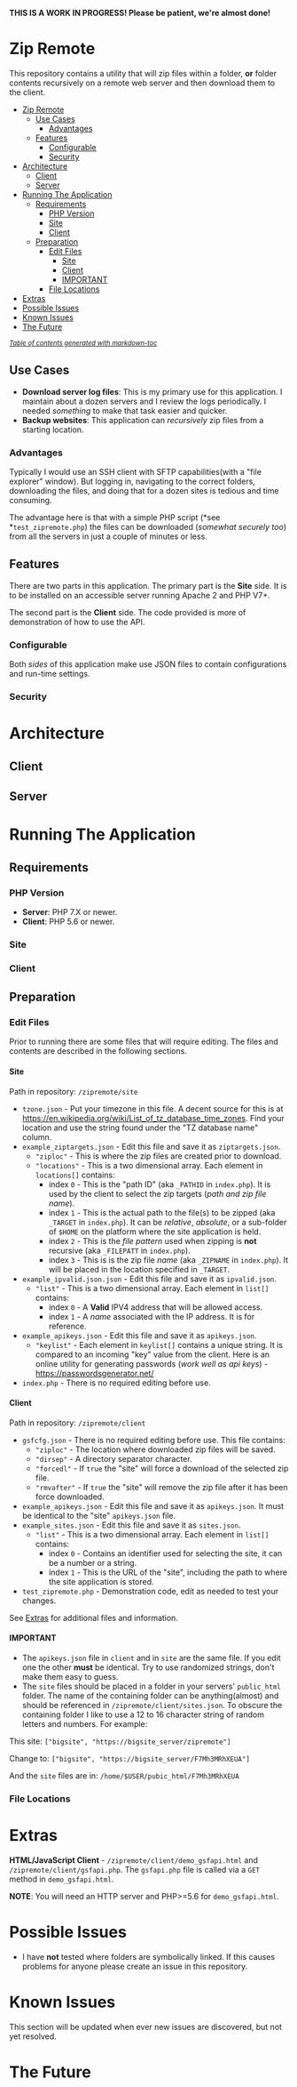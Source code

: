 **THIS IS A WORK IN PROGRESS! Please be patient, we're almost done!**

# Zip Remote

This repository contains a utility that will zip files within a folder, **or** folder contents recursively on a remote web server and then download them to the client.

- [Zip Remote](#zip-remote)
  * [Use Cases](#use-cases)
    + [Advantages](#advantages)
  * [Features](#features)
    + [Configurable](#configurable)
    + [Security](#security)
- [Architecture](#architecture)
  * [Client](#client)
  * [Server](#server)
- [Running The Application](#running-the-application)
  * [Requirements](#requirements)
    + [PHP Version](#php-version)
    + [Site](#site)
    + [Client](#client-1)
  * [Preparation](#preparation)
    + [Edit Files](#edit-files)
      - [Site](#site-1)
      - [Client](#client-2)
      - [IMPORTANT](#important)
    + [File Locations](#file-locations)
- [Extras](#extras)
- [Possible Issues](#possible-issues)
- [Known Issues](#known-issues)
- [The Future](#the-future)

<small><i><a target='_blank' href='http://ecotrust-canada.github.io/markdown-toc/'>Table of contents generated with markdown-toc</a></i></small>

## Use Cases

* **Download server log files**: This is my primary use for this application. I maintain about a dozen servers and I review the logs periodically. I needed *something* to make that task easier and quicker.
* **Backup websites**: This application can *recursively* zip files from a starting location.

### Advantages

Typically I would use an SSH client with SFTP capabilities(with a "file explorer" window). But logging in, navigating to the correct folders, downloading the files, and doing that for a dozen sites is tedious and time consuming.

The advantage here is that with a simple PHP script (*see *`test_zipremote.php`) the files can be downloaded (*somewhat securely too*) from all the servers in just a couple of minutes or less.

## Features

There are two parts in this application. The primary part is the **Site** side. It is to be installed on an accessible server running Apache 2 and PHP V7+.

The second part is the **Client** side. The code provided is more of demonstration of how to use the API. 

### Configurable

Both *sides* of this application make use JSON files to contain configurations and run-time settings. 

### Security

# Architecture

## Client

## Server

# Running The Application

## Requirements

### PHP Version

* **Server**: PHP 7.X or newer.
* **Client**: PHP 5.6 or newer.

### Site

### Client

## Preparation

### Edit Files

Prior to running there are some files that will require editing. The files and contents are described in the following sections.

#### Site

Path in repository: `/zipremote/site`

* `tzone.json` - Put your timezone in this file. A decent source for this is at <https://en.wikipedia.org/wiki/List_of_tz_database_time_zones>. Find your location and use the string found under the "TZ database name" column.
* `example_ziptargets.json` - Edit this file and save it as `ziptargets.json`.
  * `"ziploc"` - This is where the zip files are created prior to download.
  * `"locations"` - This is a two dimensional array. Each element in `locations[]` contains:
    * index `0` - This is the "path ID" (aka `_PATHID` in `index.php`). It is used by the client to select the zip targets (*path and zip file name*).
    * index `1` - This is the actual path to the file(s) to be zipped (aka `_TARGET` in `index.php`). It can be *relative*, *absolute*, or a sub-folder of `$HOME` on the platform where the site application is held.
    * index `2` - This is the *file pattern* used when zipping is **not** recursive (aka `_FILEPATT` in `index.php`).
    * index `3` - This is is the zip file *name* (aka `_ZIPNAME` in `index.php`). It will be placed in the location specified in `_TARGET`.
* `example_ipvalid.json.json` - Edit this file and save it as `ipvalid.json`.
  * `"list"` - This is a two dimensional array. Each element in `list[]` contains:
    * index `0` - A **Valid** IPV4 address that will be allowed access.
    * index `1` - A *name* associated with the IP address. It is for reference.
* `example_apikeys.json` - Edit this file and save it as `apikeys.json`.
  * `"keylist"` - Each element in `keylist[]` contains a unique string. It is compared to an incoming "key" value from the client. Here is an online utility for generating passwords (*work well as api keys*) - <https://passwordsgenerator.net/>
* `index.php` - There is no required editing before use. 

#### Client

Path in repository: `/zipremote/client`

* `gsfcfg.json` - There is no required editing before use. This file contains:
  * `"ziploc"` - The location where downloaded zip files will be saved.
  * `"dirsep"` - A directory separator character.
  * `"forcedl"` - If `true` the "site" will force a download of the selected zip file.
  * `"rmvafter"` - If `true` the "site" will remove the zip file after it has been force downloaded.
* `example_apikeys.json` - Edit this file and save it as `apikeys.json`. It must be identical to the "site" `apikeys.json` file.
* `example_sites.json` - Edit this file and save it as `sites.json`.
  * `"list"` - This is a two dimensional array. Each element in `list[]` contains:
    * index `0` - Contains an identifier used for selecting the site, it can be a number or a string.
    * index `1` - This is the URL of the "site", including the path to where the site application is stored.
* `test_zipremote.php` - Demonstration code, edit as needed to test your changes.

See [Extras](#extras) for additional files and information.

#### IMPORTANT

* The `apikeys.json` file in `client` and in `site` are the same file. If you edit one the other **must** be identical. Try to use randomized strings, don't make them easy to guess.
* The `site` files should be placed in a folder in your servers' `public_html` folder. The name of the containing folder can be anything(almost) and should be referenced in `/zipremote/client/sites.json`. To obscure the containing folder I like to use a 12 to 16 character string of random letters and numbers. For example:

This site:
`["bigsite", "https://bigsite_server/zipremote"]`

Change to:
`["bigsite", "https://bigsite_server/F7Mh3MRhXEUA"]`

And the `site` files are in:
`/home/$USER/pubic_html/F7Mh3MRhXEUA`

### File Locations

# Extras

**HTML/JavaScript Client** - `/zipremote/client/demo_gsfapi.html` and `/zipremote/client/gsfapi.php`. The `gsfapi.php` file is called via a `GET` method in `demo_gsfapi.html`. 

**NOTE**: You will need an HTTP server and PHP>=5.6 for `demo_gsfapi.html`.

# Possible Issues

* I have **not** tested where folders are symbolically linked. If this causes problems for anyone please create an issue in this repository.

# Known Issues

This section will be updated when ever new issues are discovered, but not yet resolved.

# The Future
